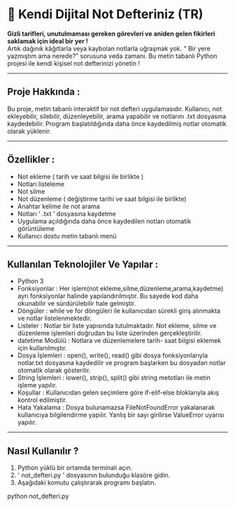 # 📝 Kendi Dijital Not Defteriniz (TR)

**Gizli tarifleri, unutulmaması gereken görevleri ve aniden gelen fikirleri saklamak için ideal bir yer !**  
Artık dağınık kâğıtlarla veya kaybolan notlarla uğraşmak yok. " Bir yere yazmıştım ama nerede?" sorusuna veda zamanı.
Bu metin tabanlı Python projesi ile kendi kişisel not defterinizi yönetin !

---

## Proje Hakkında :
Bu proje, metin tabanlı interaktif bir not defteri uygulamasıdır. Kullanıcı, not ekleyebilir, silebilir, düzenleyebilir, arama yapabilir ve notlarını .txt dosyasına kaydedebilir. Program başlatıldığında daha önce kaydedilmiş notlar otomatik olarak yüklenir.
 
---

##  Özellikler :

- Not ekleme ( tarih ve saat bilgisi ile birlikte )
- Notları listeleme
- Not silme
- Not düzenleme ( değiştirme tarihi ve saat bilgisi ile birlikte)
- Anahtar kelime ile not arama
- Notları ' .txt ' dosyasına kaydetme
- Uygulama açıldığında daha önce kaydedilen notları otomatik görüntüleme
- Kullanıcı dostu metin tabanlı menü

--- 

## Kullanılan Teknolojiler Ve Yapılar :

- Python 3
- Fonksiyonlar : Her işlem(not ekleme,silme,düzenleme,arama,kaydetme) ayrı fonksiyonlar halinde yapılandırılmıştır. Bu sayede kod daha okunabilir ve sürdürülebilir hale gelmiştir.
- Döngüler : while ve for döngüleri ile kullanıcıdan sürekli giriş alınmakta ve notlar listelenmektedir.
- Listeler : Notlar bir liste yapısında tutulmaktadır. Not ekleme, silme ve düzenleme işlemleri doğrudan bu liste üzerinden gerçekleştirilir.
- datetime Modülü : Notlara ve düzenlemelere tarih- saat bilgisi eklemek için kullanılmıştır.
- Dosya İşlemleri : open(), write(), read() gibi dosya fonksiyonlarıyla notlar.txt dosyasına kaydedilir ve program başlarken bu dosyadan notlar otomatik olarak gösterilir.
- String İşlemleri : lower(), strip(), split() gibi string metotları ile metin işleme yapılır.
- Koşullar : Kullanıcıdan gelen seçimlere göre if-elif-else bloklarıyla akış kontrol edilmiştir.
- Hata Yakalama : Dosya bulunamazsa FileNotFoundError yakalanarak kullanıcıya bilgilendirme yapılır. Yanlış bir sayı girilirse ValueError uyarısı yapılır.
        
---

## Nasıl Kullanılır ?

1. Python yüklü bir ortamda terminali açın.
2. ' not_defteri.py ' dosyasının bulunduğu klasöre gidin.
3. Aşağıdaki komutu çalıştırarak programı başlatın.

python not_defteri.py

